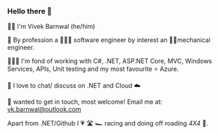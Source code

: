 ### Hello there 👋

👋🏻 I'm Vivek Barnwal (he/him)

🎯 By profession a 👨🏻‍💻 software engineer by interest an 🦾🦿mechanical engineer.

🧔🏻‍♂️ I'm fond of working with C#, .NET, ASP.NET Core, MVC, Windows Services, APIs, Unit testing and my most favourite ⭐ Azure.

💬 I love to chat/ discuss on .NET and Cloud ☁️

📧 wanted to get in touch, most welcome! Email me at: vk.barnwal@outlook.com

Apart from .NET/Github I 💗 🛣️ 🏎️ racing and doing off roading _4X4_ 🚙.


<!--
**barnwalv/barnwalv** is a ✨ _special_ ✨ repository because its `README.md` (this file) appears on your GitHub profile.

Here are some ideas to get you started:

- 🔭 I’m currently working on ...
- 🌱 I’m currently learning ...
- 👯 I’m looking to collaborate on ...
- 🤔 I’m looking for help with ...
- 💬 Ask me about ...
- 📫 How to reach me: ...
- 😄 Pronouns: ...
- ⚡ Fun fact: ...
-->
